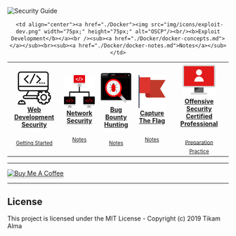 
![Security Guide](https://github.com/Tikam02/Security-Guide/blob/master/img/cover.png)






<center>
<table>
 <tr>
<td align="center"><a href="./WebDev-Sec"><img src="img/icons/coding.png" width="75px;" height="75px;" alt="WebDev Sec"/><br/><b>Web Development Security</b></a><br /><sub><a href="./WebDev-Sec/readme.md"> </a></sub><br><sub><a href="./WebDev-Sec/getting-started.md">Getting Started</a></sub></td>
   
   <td align="center"><a href="./Network-Security"><img src="img/icons/networking.png" width="75px;" height="75px;" alt="Net Sec"/><br/><b>Network Security</b></a><br /><sub><a href="./Network-Security/readme.md"> </a></sub><br><sub><a href="./Network-Security/notes.md">Notes</a></sub></td>
   
   <td align="center"><a href="./Bug-Bounty"><img src="img/icons/bugs.png" width="75px;" height="75px;" alt="Bug Bounty"/><br/><b>Bug Bounty Hunting</b></a><br /><sub><a href="./Bug-Bounty/readme.md"> </a></sub><br><sub><a href="./Bug-Bounty/getting-started.md">Notes</a></sub></td>
  
   <td align="center"><a href="./CTF"><img src="img/icons/flag.png" width="75px;" height="75px;" alt="CTF"/><br/><b>Capture The Flag</b></a><br /><sub><a href="./CTF/readme.md"> </a></sub><br><sub><a href="./CTF/getting-started.md">Notes</a></sub></td>
  
   <td align="center" ><a href="./OSCP"><img src="img/icons/homework.png"  width="75px;" height="75px;" alt="OSCP"/><br/><b>Offensive Security Certified Professional</b></a><br /><sub><a href="./OSCP/readme.md"> </a></sub><br><sub><a href="./OSCP/praparation.md">Preparation</a></sub><br><sub><a href="./OSCP/practice.md">Practice</a></sub></td>
    
    
     <td align="center"><a href="./Docker"><img src="img/icons/exploit-dev.png" width="75px;" height="75px;" alt="OSCP"/><br/><b>Exploit Development</b></a><br /><sub><a href="./Docker/docker-concepts.md"> </a></sub><br><sub><a href="./Docker/docker-notes.md">Notes</a></sub></td>

  </tr>




   
   
 </table>
</center>



********************************************
<a href="https://www.buymeacoffee.com/95jwDkC" target="_blank"><img src="https://www.buymeacoffee.com/assets/img/custom_images/orange_img.png" alt="Buy Me A Coffee" style="height: 41px !important;width: 174px !important;box-shadow: 0px 3px 2px 0px rgba(190, 190, 190, 0.5) !important;-webkit-box-shadow: 0px 3px 2px 0px rgba(190, 190, 190, 0.5) !important;" ></a>
*********************************************
## License

This project is licensed under the MIT License - Copyright (c) 2019 Tikam Alma

